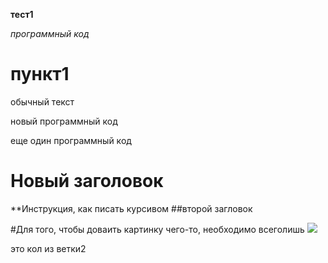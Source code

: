 **тест1**

*программный код*

# пункт1

обычный текст

новый программный код

еще один программный код
# Новый заголовок
**Инструкция, как писать курсивом
##второй загловок

#Для того, чтобы доваить картинку чего-то, необходимо всеголишь ![](%D0%A7%D1%82%D0%BE_%D1%82%D0%BE.png)

это кол из ветки2